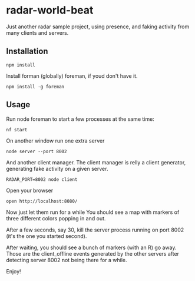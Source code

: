 # radar-world-beat

Just another radar sample project, using presence, and faking activity from many clients and servers.

## Installation

    npm install 

Install forman (globally) foreman, if youd don't have it. 

    npm install -g foreman

## Usage


Run node foreman to start a few processes at the same time:

    nf start    

On another window run one extra server

	node server --port 8002

And another client manager. The client manager is relly a client generator, generating fake activity on a given server. 

	RADAR_PORT=8002 node client

Open your browser

    open http://localhost:8080/    

Now just let them run for a while You should see a map with markers of three different colors popping in and out.

After a few seconds, say 30, kill the server process running on port 8002 (it's the one you started second).

After waiting, you should see a bunch of markers (with an R) go away. Those are the client_offline events generated by the other servers after detecting server 8002 not being there for a while. 

Enjoy! 